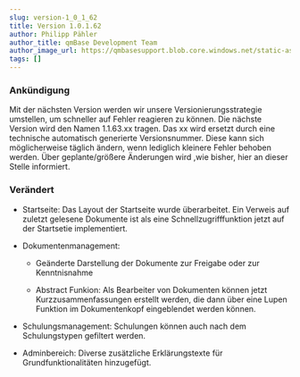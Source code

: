 ```yaml
---
slug: version-1_0_1_62
title: Version 1.0.1.62
author: Philipp Pähler
author_title: qmBase Development Team
author_image_url: https://qmbasesupport.blob.core.windows.net/static-assets/img/persons/paehler_round.png
tags: []
---
```

### Ankündigung

Mit der nächsten Version werden wir unsere Versionierungsstrategie umstellen, um schneller auf Fehler reagieren zu können. Die nächste Version wird den Namen 1.1.63.xx tragen. Das xx wird ersetzt durch eine technische automatisch generierte Versionsnummer. Diese kann sich möglicherweise täglich ändern, wenn lediglich kleinere Fehler behoben werden. Über geplante/größere Änderungen wird ,wie bisher, hier an dieser Stelle informiert. 

### Verändert

*   Startseite: Das Layout der Startseite wurde überarbeitet. Ein Verweis auf zuletzt gelesene Dokumente ist als eine Schnellzugrifffunktion jetzt auf der Startsetie implementiert.

*   Dokumentenmanagement:

    *   Geänderte Darstellung der Dokumente zur Freigabe oder zur Kenntnisnahme

    *   Abstract Funkion: Als Bearbeiter von Dokumenten können jetzt Kurzzusammenfassungen erstellt werden, die dann über eine Lupen Funktion im Dokumentenkopf eingeblendet werden können.

*   Schulungsmanagement: Schulungen können auch nach dem Schulungstypen gefiltert werden.

*   Adminbereich: Diverse zusätzliche Erklärungstexte für Grundfunktionalitäten hinzugefügt.